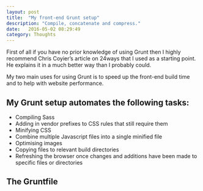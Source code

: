 ```yaml
---
layout: post
title:  "My front-end Grunt setup"
description: "Compile, concatenate and compress."
date:   2016-05-02 08:29:49
category: Thoughts
---
```


First of all if you have no prior knowledge of using Grunt then I highly recommend Chris Coyier’s article on 24ways that I used as a starting point. He explains it in a much better way than I probably could.

My two main uses for using Grunt is to speed up the front-end build time and to help with website performance.

## My Grunt setup automates the following tasks:

- Compiling Sass
- Adding in vendor prefixes to CSS rules that still require them
- Minifying CSS
- Combine multiple Javascript files into a single minified file
- Optimising images
- Copying files to relevant build directories
- Refreshing the browser once changes and additions have been made to specific files or directories

## The Gruntfile


